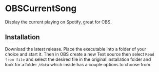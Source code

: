 # OBSCurrentSong

Display the current playing on Spotify, great for OBS.

## Installation

Download the latest release. Place the executable into a folder of your choice and start it.
Then in OBS create a new Text source then select `Read from file` and select the desired file in the original installation folder and look for a folder `/data` which inside has a couple options to choose from.